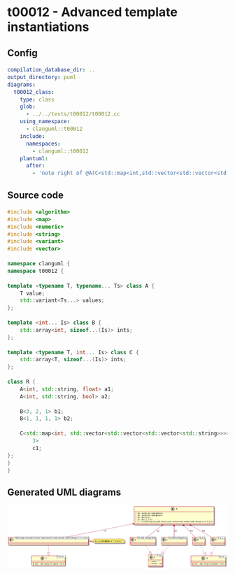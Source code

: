 # t00012 - Advanced template instantiations
## Config
```yaml
compilation_database_dir: ..
output_directory: puml
diagrams:
  t00012_class:
    type: class
    glob:
      - ../../tests/t00012/t00012.cc
    using_namespace:
      - clanguml::t00012
    include:
      namespaces:
        - clanguml::t00012
    plantuml:
      after:
        - 'note right of @A(C<std::map<int,std::vector<std::vector<std::vector<std::string>>>>,3,3,3>) : Long template annotation'

```
## Source code
```cpp
#include <algorithm>
#include <map>
#include <numeric>
#include <string>
#include <variant>
#include <vector>

namespace clanguml {
namespace t00012 {

template <typename T, typename... Ts> class A {
    T value;
    std::variant<Ts...> values;
};

template <int... Is> class B {
    std::array<int, sizeof...(Is)> ints;
};

template <typename T, int... Is> class C {
    std::array<T, sizeof...(Is)> ints;
};

class R {
    A<int, std::string, float> a1;
    A<int, std::string, bool> a2;

    B<3, 2, 1> b1;
    B<1, 1, 1, 1> b2;

    C<std::map<int, std::vector<std::vector<std::vector<std::string>>>>, 3, 3,
        3>
        c1;
};
}
}

```
## Generated UML diagrams
![t00012_class](./t00012_class.png "Advanced template instantiations")
